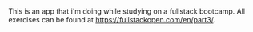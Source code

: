 ###

This is an app that i'm doing while studying on a fullstack bootcamp. All exercises can be found at https://fullstackopen.com/en/part3/.

